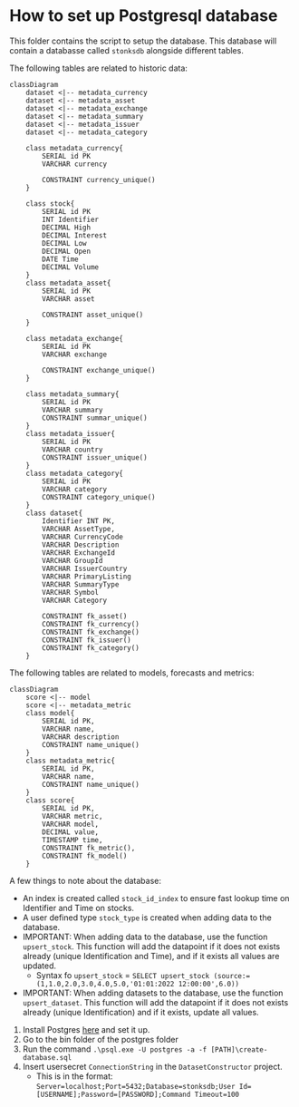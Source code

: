 # How to set up Postgresql database

This folder contains the script to setup the database. This database will contain a databasse called `stonksdb` alongside different tables.

The following tables are related to historic data:

```mermaid
classDiagram
    dataset <|-- metadata_currency
    dataset <|-- metadata_asset
    dataset <|-- metadata_exchange
    dataset <|-- metadata_summary
    dataset <|-- metadata_issuer
    dataset <|-- metadata_category

    class metadata_currency{
        SERIAL id PK
        VARCHAR currency

        CONSTRAINT currency_unique()
    }

    class stock{
        SERIAL id PK
        INT Identifier
        DECIMAL High
        DECIMAL Interest
        DECIMAL Low
        DECIMAL Open
        DATE Time
        DECIMAL Volume
    }
    class metadata_asset{
        SERIAL id PK
        VARCHAR asset

        CONSTRAINT asset_unique()
    }

    class metadata_exchange{
        SERIAL id PK
        VARCHAR exchange

        CONSTRAINT exchange_unique()
    }

    class metadata_summary{
        SERIAL id PK
        VARCHAR summary
        CONSTRAINT summar_unique()
    }
    class metadata_issuer{
        SERIAL id PK
        VARCHAR country
        CONSTRAINT issuer_unique()
    }
    class metadata_category{
        SERIAL id PK
        VARCHAR category
        CONSTRAINT category_unique()
    }
    class dataset{
        Identifier INT PK,
        VARCHAR AssetType,
        VARCHAR CurrencyCode
        VARCHAR Description
        VARCHAR ExchangeId
        VARCHAR GroupId
        VARCHAR IssuerCountry
        VARCHAR PrimaryListing
        VARCHAR SummaryType
        VARCHAR Symbol
        VARCHAR Category

        CONSTRAINT fk_asset()
        CONSTRAINT fk_currency()
        CONSTRAINT fk_exchange()
        CONSTRAINT fk_issuer()
        CONSTRAINT fk_category()
    }
```

The following tables are related to models, forecasts and metrics:

```mermaid
classDiagram
    score <|-- model
    score <|-- metadata_metric
    class model{
        SERIAL id PK,
        VARCHAR name,
        VARCHAR description
        CONSTRAINT name_unique()
    }
    class metadata_metric{
        SERIAL id PK,
        VARCHAR name,
        CONSTRAINT name_unique()
    }
    class score{
        SERIAL id PK,
        VARCHAR metric,
        VARCHAR model,
        DECIMAL value,
        TIMESTAMP time,
        CONSTRAINT fk_metric(),
        CONSTRAINT fk_model()
    }
```

A few things to note about the database:

- An index is created called `stock_id_index` to ensure fast lookup time on Identifier and Time on stocks.
- A user defined type `stock_type` is created when adding data to the database.
- IMPORTANT: When adding data to the database, use the function `upsert_stock`. This function will add the datapoint if it does not exists already (unique Identification and Time), and if it exists all values are updated.
  - Syntax fo `upsert_stock` = `SELECT upsert_stock (source:=(1,1.0,2.0,3.0,4.0,5.0,'01:01:2022 12:00:00',6.0))`
- IMPORTANT: When adding datasets to the database, use the function `upsert_dataset`. This function will add the datapoint if it does not exists already (unique Identification) and if it exists, update all values.

1. Install Postgres [here](https://www.enterprisedb.com/downloads/postgres-postgresql-downloads) and set it up.
2. Go to the bin folder of the postgres folder
3. Run the command `.\psql.exe -U postgres -a -f [PATH]\create-database.sql`
4. Insert usersecret `ConnectionString` in the `DatasetConstructor` project.
   - This is in the format: `Server=localhost;Port=5432;Database=stonksdb;User Id=[USERNAME];Password=[PASSWORD];Command Timeout=100`

<!-- 'docker run -d --name seq --restart unless-stopped -p 5341:80 -p 80:80 -v "C:\ProgramData\Seq\Data" -e ACCEPT_EULA=Y datalust/seq' -->
